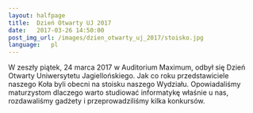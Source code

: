 ```yaml
---
layout: halfpage
title:  Dzień Otwarty UJ 2017
date:   2017-03-26 14:50:00
post_img_url: /images/dzien_otwarty_uj_2017/stoisko.jpg
language:   pl
---
```


W zeszły piątek, 24 marca 2017 w Auditorium Maximum, odbył się Dzień Otwarty Uniwersytetu Jagiellońskiego. Jak co roku przedstawiciele naszego Koła byli obecni na stoisku naszego Wydziału. Opowiadaliśmy maturzystom dlaczego warto studiować informatykę właśnie u nas, rozdawaliśmy gadżety i przeprowadziliśmy kilka konkursów.
